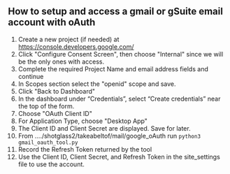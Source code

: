 ## How to setup and access a gmail or gSuite email account with oAuth

1. Create a new project (if needed) at https://console.developers.google.com/
2. Click "Configure Consent Screen", then choose "Internal" since we will be the only ones with access.
3. Complete the required Project Name and email address fields and continue
4. In Scopes section select the "openid" scope and save.
5. Click "Back to Dashboard"
6. In the dashboard under “Credentials”, select “Create credentials” near the top of the form.
7. Choose "OAuth Client ID"
8. For Application Type, choose "Desktop App"
9. The Client ID and Client Secret are displayed. Save for later. 
10. From ..../shotglass2/takeabeltof/mail/google_oAuth run `python3 gmail_oauth_tool.py`
11. Record the Refresh Token returned by the tool
12. Use the Client ID, Client Secret, and Refresh Token in the site_settings file to use the account.
    